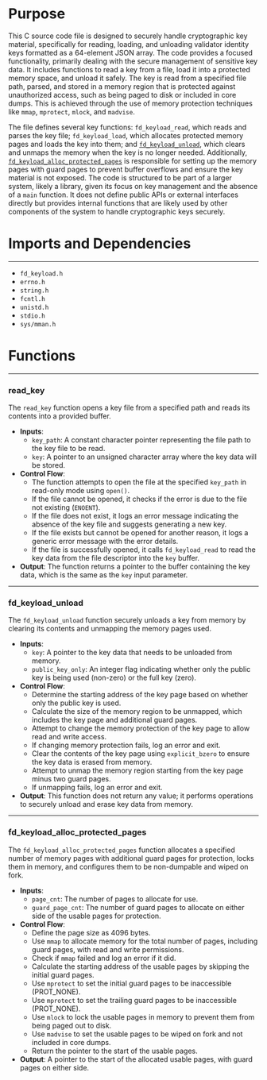 # Purpose
This C source code file is designed to securely handle cryptographic key material, specifically for reading, loading, and unloading validator identity keys formatted as a 64-element JSON array. The code provides a focused functionality, primarily dealing with the secure management of sensitive key data. It includes functions to read a key from a file, load it into a protected memory space, and unload it safely. The key is read from a specified file path, parsed, and stored in a memory region that is protected against unauthorized access, such as being paged to disk or included in core dumps. This is achieved through the use of memory protection techniques like `mmap`, `mprotect`, `mlock`, and `madvise`.

The file defines several key functions: `fd_keyload_read`, which reads and parses the key file; `fd_keyload_load`, which allocates protected memory pages and loads the key into them; and [`fd_keyload_unload`](#FD_FN_SENSITIVEfd_keyload_unload), which clears and unmaps the memory when the key is no longer needed. Additionally, [`fd_keyload_alloc_protected_pages`](#FD_FN_SENSITIVEfd_keyload_alloc_protected_pages) is responsible for setting up the memory pages with guard pages to prevent buffer overflows and ensure the key material is not exposed. The code is structured to be part of a larger system, likely a library, given its focus on key management and the absence of a `main` function. It does not define public APIs or external interfaces directly but provides internal functions that are likely used by other components of the system to handle cryptographic keys securely.
# Imports and Dependencies

---
- `fd_keyload.h`
- `errno.h`
- `string.h`
- `fcntl.h`
- `unistd.h`
- `stdio.h`
- `sys/mman.h`


# Functions

---
### read\_key<!-- {{#callable:FD_FN_SENSITIVE::read_key}} -->
The `read_key` function opens a key file from a specified path and reads its contents into a provided buffer.
- **Inputs**:
    - `key_path`: A constant character pointer representing the file path to the key file to be read.
    - `key`: A pointer to an unsigned character array where the key data will be stored.
- **Control Flow**:
    - The function attempts to open the file at the specified `key_path` in read-only mode using `open()`.
    - If the file cannot be opened, it checks if the error is due to the file not existing (`ENOENT`).
    - If the file does not exist, it logs an error message indicating the absence of the key file and suggests generating a new key.
    - If the file exists but cannot be opened for another reason, it logs a generic error message with the error details.
    - If the file is successfully opened, it calls `fd_keyload_read` to read the key data from the file descriptor into the `key` buffer.
- **Output**: The function returns a pointer to the buffer containing the key data, which is the same as the `key` input parameter.


---
### fd\_keyload\_unload<!-- {{#callable:FD_FN_SENSITIVE::fd_keyload_unload}} -->
The `fd_keyload_unload` function securely unloads a key from memory by clearing its contents and unmapping the memory pages used.
- **Inputs**:
    - `key`: A pointer to the key data that needs to be unloaded from memory.
    - `public_key_only`: An integer flag indicating whether only the public key is being used (non-zero) or the full key (zero).
- **Control Flow**:
    - Determine the starting address of the key page based on whether only the public key is used.
    - Calculate the size of the memory region to be unmapped, which includes the key page and additional guard pages.
    - Attempt to change the memory protection of the key page to allow read and write access.
    - If changing memory protection fails, log an error and exit.
    - Clear the contents of the key page using `explicit_bzero` to ensure the key data is erased from memory.
    - Attempt to unmap the memory region starting from the key page minus two guard pages.
    - If unmapping fails, log an error and exit.
- **Output**: This function does not return any value; it performs operations to securely unload and erase key data from memory.


---
### fd\_keyload\_alloc\_protected\_pages<!-- {{#callable:FD_FN_SENSITIVE::fd_keyload_alloc_protected_pages}} -->
The `fd_keyload_alloc_protected_pages` function allocates a specified number of memory pages with additional guard pages for protection, locks them in memory, and configures them to be non-dumpable and wiped on fork.
- **Inputs**:
    - `page_cnt`: The number of pages to allocate for use.
    - `guard_page_cnt`: The number of guard pages to allocate on either side of the usable pages for protection.
- **Control Flow**:
    - Define the page size as 4096 bytes.
    - Use `mmap` to allocate memory for the total number of pages, including guard pages, with read and write permissions.
    - Check if `mmap` failed and log an error if it did.
    - Calculate the starting address of the usable pages by skipping the initial guard pages.
    - Use `mprotect` to set the initial guard pages to be inaccessible (PROT_NONE).
    - Use `mprotect` to set the trailing guard pages to be inaccessible (PROT_NONE).
    - Use `mlock` to lock the usable pages in memory to prevent them from being paged out to disk.
    - Use `madvise` to set the usable pages to be wiped on fork and not included in core dumps.
    - Return the pointer to the start of the usable pages.
- **Output**: A pointer to the start of the allocated usable pages, with guard pages on either side.


